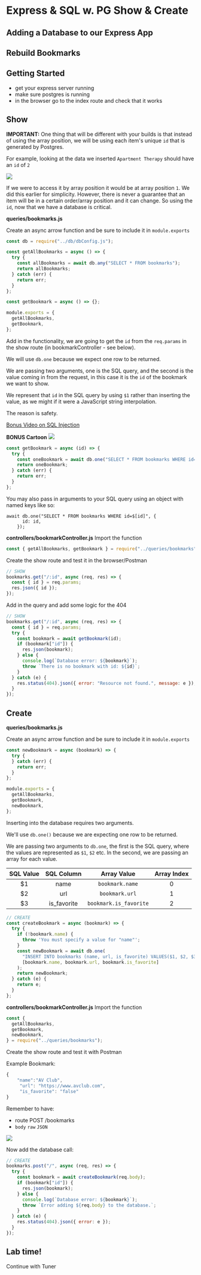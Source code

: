 # Express & SQL w. PG Show & Create

## Adding a Database to our Express App

## Rebuild Bookmarks

## Getting Started

- get your express server running
- make sure postgres is running
- in the browser go to the index route and check that it works

## Show

**IMPORTANT:** One thing that will be different with your builds is that instead of using the array position, we will be using each item's unique `id` that is generated by Postgres.

For example, looking at the data we inserted `Apartment Therapy` should have an `id` of `2`

![](./assets/id-not-array-index.png)

If we were to access it by array position it would be at array position `1`. We did this earlier for simplicity. However, there is never a guarantee that an item will be in a certain order/array position and it can change. So using the `id`, now that we have a database is critical.

**queries/bookmarks.js**

Create an async arrow function and be sure to include it in `module.exports`

```js
const db = require("../db/dbConfig.js");

const getAllBookmarks = async () => {
  try {
    const allBookmarks = await db.any("SELECT * FROM bookmarks");
    return allBookmarks;
  } catch (err) {
    return err;
  }
};

const getBookmark = async () => {};

module.exports = {
  getAllBookmarks,
  getBookmark,
};
```

Add in the functionality, we are going to get the `id` from the `req.params` in the show route (in bookmarkController - see below).

We will use `db.one` because we expect one row to be returned.

We are passing two arguments, one is the SQL query, and the second is the value coming in from the request, in this case it is the `id` of the bookmark we want to show.

We represent that `id` in the SQL query by using `$1` rather than inserting the value, as we might if it were a JavaScript string interpolation.

The reason is safety.

[Bonus Video on SQL Injection](https://www.google.com/search?q=SQL+injection+computerphile&client=safari&rls=en&ei=os7UYNnYDfOv5NoPicmJwA4&oq=SQL+injection+computerphile&gs_lcp=Cgdnd3Mtd2l6EAMyAggAMgYIABAWEB46BwgAEEcQsAM6BAgAEEM6BwgAELEDEEM6BQgAELEDOgQIABANSgQIQRgAUIcyWLNEYO5FaAJwAngAgAFriAGfCJIBBDE1LjGYAQCgAQGqAQdnd3Mtd2l6yAEIwAEB&sclient=gws-wiz&ved=0ahUKEwjZsevv8rDxAhXzF1kFHYlkAugQ4dUDCA0&uact=5)

**BONUS Cartoon**
![](https://imgs.xkcd.com/comics/exploits_of_a_mom.png)

```js
const getBookmark = async (id) => {
  try {
    const oneBookmark = await db.one("SELECT * FROM bookmarks WHERE id=$1", id);
    return oneBookmark;
  } catch (err) {
    return err;
  }
};
```

You may also pass in arguments to your SQL query using an object with named keys like so:
```
await db.one("SELECT * FROM bookmarks WHERE id=$[id]", {
      id: id,
    });
```

**controllers/bookmarkController.js**
Import the function

```js
const { getAllBookmarks, getBookmark } = require("../queries/bookmarks");
```

Create the show route and test it in the browser/Postman

```js
// SHOW
bookmarks.get("/:id", async (req, res) => {
  const { id } = req.params;
  res.json({ id });
});
```

Add in the query and add some logic for the 404

```js
// SHOW
bookmarks.get("/:id", async (req, res) => {
  const { id } = req.params;
  try {
    const bookmark = await getBookmark(id);
    if (bookmark["id"]) {
      res.json(bookmark);
    } else {
      console.log(`Database error: ${bookmark}`);
      throw `There is no bookmark with id: ${id}`;
    }
  } catch (e) {
    res.status(404).json({ error: "Resource not found.", message: e });
  }
});
```

## Create

**queries/bookmarks.js**

Create an async arrow function and be sure to include it in `module.exports`

```js
const newBookmark = async (bookmark) => {
  try {
  } catch (err) {
    return err;
  }
};

module.exports = {
  getAllBookmarks,
  getBookmark,
  newBookmark,
};
```

Inserting into the database requires two arguments.

We'll use `db.one()` because we are expecting one row to be returned.

We are passing two arguments to `db.one`, the first is the SQL query, where the values are represented as `$1`, `$2` etc. In the second, we are passing an array for each value.

| SQL Value | SQL Column  |      Array Value       | Array Index |
| :-------: | :---------: | :--------------------: | :---------: |
|    $1     |    name     |    `bookmark.name`     |      0      |
|    $2     |     url     |     `bookmark.url`     |      1      |
|    $3     | is_favorite | `bookmark.is_favorite` |      2      |

```js
// CREATE
const createBookmark = async (bookmark) => {
  try {
    if (!bookmark.name) {
      throw 'You must specify a value for "name"';
    }
    const newBookmark = await db.one(
      "INSERT INTO bookmarks (name, url, is_favorite) VALUES($1, $2, $3) RETURNING *",
      [bookmark.name, bookmark.url, bookmark.is_favorite]
    );
    return newBookmark;
  } catch (e) {
    return e;
  }
};
```

**controllers/bookmarkController.js**
Import the function

```js
const {
  getAllBookmarks,
  getBookmark,
  newBookmark,
} = require("../queries/bookmarks");
```

Create the show route and test it with Postman

Example Bookmark:

```js
{
    "name":"AV Club",
     "url": "https://www.avclub.com",
     "is_favorite": "false"
}
```

Remember to have:

- route POST /bookmarks
- `body` `raw` `JSON`

![](./assets/postman-create.png)

Now add the database call:

```js
// CREATE
bookmarks.post("/", async (req, res) => {
  try {
    const bookmark = await createBookmark(req.body);
    if (bookmark["id"]) {
      res.json(bookmark);
    } else {
      console.log(`Database error: ${bookmark}`);
      throw `Error adding ${req.body} to the database.`;
    }
  } catch (e) {
    res.status(404).json({ error: e });
  }
});
```

## Lab time!

Continue with Tuner
